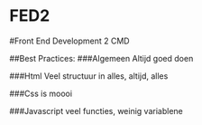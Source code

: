 FED2
====

#Front End Development 2 CMD

##Best Practices:
###Algemeen
Altijd goed doen

###Html
Veel structuur in alles, altijd, alles

###Css
is moooi

###Javascript
veel functies, weinig variablene
